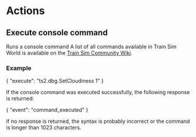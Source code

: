 # Actions

## Execute console command
Runs a console command
<tip>
A list of all commands available in Train Sim World is available on the <a href="https://wiki.trainsimcommunity.com/en/train-sim-world/modding/documentation/ConsoleHelp">Train Sim Community Wiki</a>.
</tip>

### Example 

<code-block lang="json">
{
    "execute": "ts2.dbg.SetCloudiness 1"
}
</code-block>

If the console command was executed successfully, the following response is returned:

<code-block lang="json">
{
    "event": "command_executed"
}
</code-block>

If no response is returned, the syntax is probably incorrect or the command is longer than 1023 characters.